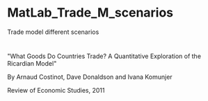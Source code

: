 # MatLab_Trade_M_scenarios
Trade model different scenarios
#

 "What Goods Do Countries Trade? A Quantitative Exploration of the Ricardian Model" 

 By Arnaud Costinot, Dave Donaldson and Ivana Komunjer
 
 Review of Economic Studies, 2011
